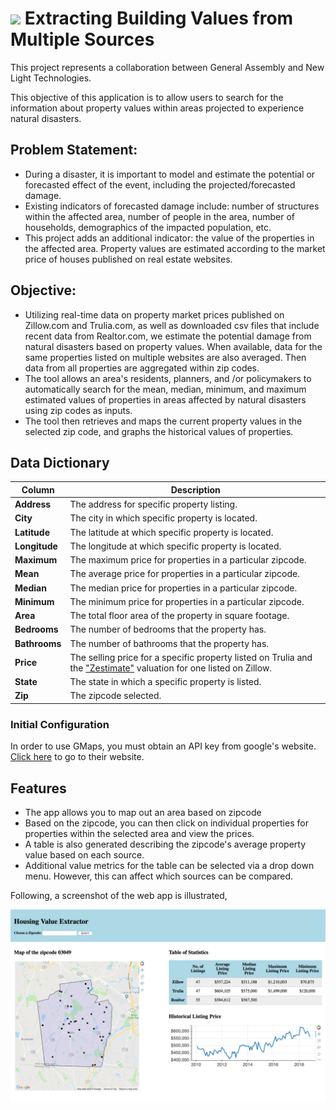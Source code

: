 # ![](https://ga-dash.s3.amazonaws.com/production/assets/logo-9f88ae6c9c3871690e33280fcf557f33.png) Extracting Building Values from Multiple Sources 

This project represents a collaboration between General Assembly and New Light Technologies.

This objective of this application is to allow users to search for the information about property values within areas projected to experience natural disasters.

## Problem Statement:

- During a disaster, it is important to model and estimate the potential or forecasted effect of the event, including the projected/forecasted damage.
- Existing indicators of forecasted damage include: number of structures within the affected area, number of people in the area, number of households, demographics of the impacted population, etc.
- This project adds an additional indicator: the value of the properties in the affected area. Property values are estimated according to the market price of houses published on real estate websites.
 
## Objective:
- Utilizing real-time data on property market prices published on  Zillow.com and Trulia.com, as well as downloaded csv files that include recent data from Realtor.com, we estimate the potential damage from natural disasters based on property values.  When available, data for the same properties listed on multiple websites are also averaged. Then data from all properties are aggregated within zip codes. 
- The tool allows an area's residents, planners, and /or policymakers to automatically search for the mean, median, minimum, and maximum estimated values of properties in areas affected by natural disasters using zip codes as inputs.
- The tool then retrieves and maps the current property values in the selected zip code, and graphs the historical values of properties.



## Data Dictionary 

| Column | Description |
| --- | --- |
| **Address** | The address for specific property listing. |
| **City** | The city in which specific property is located. |
| **Latitude** | The latitude at which specific property is located. |
| **Longitude** | The longitude at which specific property is located. |
| **Maximum** | The maximum price for properties in a particular zipcode.|
| **Mean** | The average price for properties in a particular zipcode. |
| **Median** | The median price for properties in a particular zipcode.|
| **Minimum** | The minimum price for properties in a particular zipcode.|
| **Area** | The total floor area of the property in square footage. |
| **Bedrooms** | The number of bedrooms that the property has. |
| **Bathrooms** | The number of bathrooms that the property has. |
| **Price** | The selling price for a specific property listed on Trulia and the ["Zestimate"](https://www.zillow.com/zestimate/) valuation for one listed on Zillow.|
| **State** | The state in which a specific property is listed. |
| **Zip** | The zipcode selected.|
 

### Initial Configuration

In order to use GMaps, you must obtain an API key from google's website. [Click here](https://developers.google.com/maps/documentation/javascript/tutorial) to go to their website.
 

## Features
 
* The app allows you to map out an area based on zipcode<br>
* Based on the zipcode, you can then click on individual properties for properties within the selected area and view the prices. <br> 
* A table is also generated describing the zipcode's average property value based on each source.<br>
* Additional value metrics for the table can be selected via a drop down menu. However, this can affect which sources can be compared.<br>

Following, a screenshot of the web app is illustrated,

![](./Screenshot.png)

